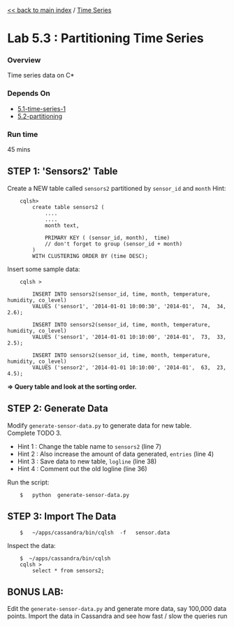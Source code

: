 <link rel='stylesheet' href='../assets/css/main.css'/>

[<< back to main index](../README.md) / [Time Series](README.md) 

Lab 5.3 : Partitioning Time Series
====================

### Overview
Time series data on C*

### Depends On 
* [5.1-time-series-1](5.1-time-series-1.md)
* [5.2-partitioning](5.2-generate-data.md)

### Run time
45 mins


## STEP 1: 'Sensors2' Table
Create a NEW table called `sensors2` partitioned by `sensor_id` and `month`
Hint:
```
    cqlsh> 
        create table sensors2 (
            ....
            ....
            month text,

            PRIMARY KEY ( (sensor_id, month),  time)
            // don't forget to group (sensor_id + month)
        )
        WITH CLUSTERING ORDER BY (time DESC);
```

Insert some sample data:
```
    cqlsh > 

        INSERT INTO sensors2(sensor_id, time, month, temperature, humidity, co_level)
        VALUES ('sensor1', '2014-01-01 10:00:30', '2014-01',  74,  34, 2.6);

        INSERT INTO sensors2(sensor_id, time, month, temperature, humidity, co_level)
        VALUES ('sensor1', '2014-01-01 10:10:00', '2014-01',  73,  33, 2.5);

        INSERT INTO sensors2(sensor_id, time, month, temperature, humidity, co_level)
        VALUES ('sensor2', '2014-01-01 10:10:00', '2014-01',  63,  23, 4.5);
```

**=> Query table and look at the sorting order.** 


## STEP 2: Generate Data
Modify `generate-sensor-data.py` to generate data for new table.  
Complete TODO 3.

* Hint 1 : Change the table name to `sensors2` (line 7)  
* Hint 2 : Also increase the amount of data generated, `entries` (line 4)  
* Hint 3 : Save data to new table, `logline` (line 38)  
* Hint 4 : Comment out the old logline (line 36)

Run the script:
```
    $   python  generate-sensor-data.py
```


## STEP 3: Import The Data
```
    $   ~/apps/cassandra/bin/cqlsh  -f   sensor.data
```

Inspect the data:
```
    $  ~/apps/cassandra/bin/cqlsh
    cqlsh >    
        select * from sensors2;
```



## BONUS LAB:
Edit the `generate-sensor-data.py` and generate more data, say 100,000 data points.  Import the data in Cassandra and see how fast / slow the queries run
